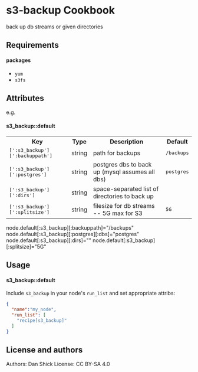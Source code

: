s3-backup Cookbook
==================
back up db streams or given directories

Requirements
------------
#### packages
- `yum`
- `s3fs`

Attributes
----------
e.g.
#### s3_backup::default
<table>
  <tr>
    <th>Key</th>
    <th>Type</th>
    <th>Description</th>
    <th>Default</th>
  </tr>
  <tr>
    <td><tt>[':s3_backup'][':backuppath']</tt></td>
    <td>string</td>
    <td>path for backups</td>
    <td><tt>/backups</tt></td>
  </tr>
  <tr>
    <td><tt>[':s3_backup'][':postgres']</tt></td>
    <td>string</td>
    <td>postgres dbs to back up (mysql assumes all dbs)</td>
    <td><tt>postgres</tt></td>
  </tr>
  <tr>
    <td><tt>[':s3_backup'][':dirs']</tt></td>
    <td>string</td>
    <td>space-separated list of directories to back up</td>
    <td><tt></tt></td>
  </tr>
  <tr>
    <td><tt>[':s3_backup'][':splitsize']</tt></td>
    <td>string</td>
    <td>filesize for db streams -- 5G max for S3</td>
    <td><tt>5G</tt></td>
  </tr>
</table>

node.default[:s3_backup][:backuppath]="/backups"
node.default[:s3_backup][:postgres][:dbs]="postgres"
node.default[:s3_backup][:dirs]=""
node.default[:s3_backup][:splitsize]="5G"


Usage
-----
#### s3_backup::default

Include `s3_backup` in your node's `run_list` and set appropriate attribs:

```json
{
  "name":"my_node",
  "run_list": [
    "recipe[s3_backup]"
  ]
}
```


License and authors
-------------------
Authors: Dan Shick
License: CC BY-SA 4.0
